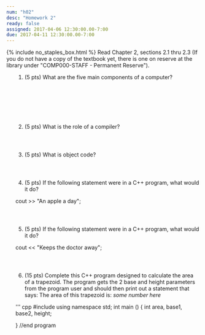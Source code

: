 ```yaml
---
num: "h02"
desc: "Homework 2"
ready: false
assigned: 2017-04-06 12:30:00.00-7:00
due: 2017-04-11 12:30:00.00-7:00
---
```

{% include no_staples_box.html %}
Read Chapter 2, sections 2.1 thru 2.3   (If you do not have a copy of the textbook yet, there is one on reserve at the library under "COMP000-STAFF - Permanent Reserve").

<ol markdown="1">

1.	(5 pts) What are the five main components of a computer?
  <div style="margin-bottom:8em"></div>

2.	(5 pts) What is the role of a compiler?
  <div style="margin-bottom:4em"></div>

3.	(5 pts) What is object code?
  <div style="margin-bottom:4em"></div>

4.	(5 pts) If the following statement were in a C++ program, what would it do?  
    <div style="margin-bottom:0.5em"></div>
cout >> "An apple a day";
  <div style="margin-bottom:4em"></div>

5.	(5 pts) If the following statement were in a C++ program, what would it do?
  <div style="margin-bottom:1em"></div>
cout << "Keeps the doctor away";
  <div style="margin-bottom:4em"></div>
  
6.	(15 pts) Complete this C++ program designed to calculate the area of a trapezoid. The program gets the 2 base and height parameters from the program user and should then print out a statement that says: The area of this trapezoid is: <i>some number here</i>

''' cpp
#include <iostream>
using namespace std;
int main () 
{
	int area, base1, base2, height;






















} //end program

</ol>

